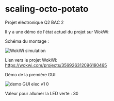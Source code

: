 # scaling-octo-potato
Projet eléctronique Q2 BAC 2

Il y a une démo de l'état actuel du projet sur WokWi:

Schéma du montage :
 
 
![WokWi simulation](https://user-images.githubusercontent.com/92795126/219709145-b36db8ce-362d-4c54-b586-7b65b96bcaf1.png)

Lien vers le projet WokWi:
https://wokwi.com/projects/356926312096190465


Démo de la première GUI


![demo GUI elec v1 0](https://user-images.githubusercontent.com/92795126/219708763-d95c829b-2dfa-490d-b9af-1fa8079ecec7.gif)

Valeur pour allumer la LED verte : 30
